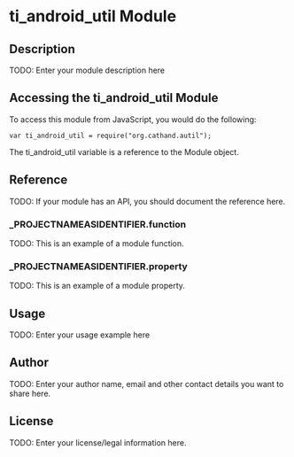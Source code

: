 # ti_android_util Module

## Description

TODO: Enter your module description here

## Accessing the ti_android_util Module

To access this module from JavaScript, you would do the following:

	var ti_android_util = require("org.cathand.autil");

The ti_android_util variable is a reference to the Module object.	

## Reference

TODO: If your module has an API, you should document
the reference here.

### ___PROJECTNAMEASIDENTIFIER__.function

TODO: This is an example of a module function.

### ___PROJECTNAMEASIDENTIFIER__.property

TODO: This is an example of a module property.

## Usage

TODO: Enter your usage example here

## Author

TODO: Enter your author name, email and other contact
details you want to share here. 

## License

TODO: Enter your license/legal information here.
